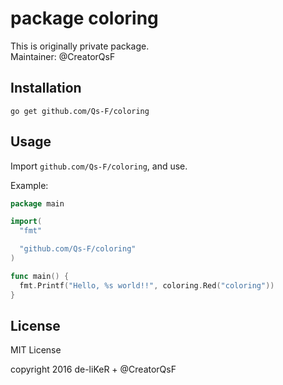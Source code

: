 # package coloring

This is originally private package.  
Maintainer: @CreatorQsF

## Installation

`go get github.com/Qs-F/coloring`

## Usage

Import `github.com/Qs-F/coloring`, and use.

Example:  
```go
package main

import(
  "fmt"

  "github.com/Qs-F/coloring"
)

func main() {
  fmt.Printf("Hello, %s world!!", coloring.Red("coloring"))
}
```

## License

MIT License

copyright 2016 de-liKeR + @CreatorQsF
